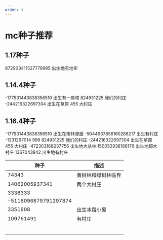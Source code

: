 ```yaml
---
order: 4
---
```

# mc种子推荐

## 1.17种子

872903411537779995   出生地有地牢

## 1.14.4种子

-177531443838356510      出生有一座塔
824931225       我们的村庄
-244216322697304   出生在草原
455    大村庄

## 1.16.4种子

-177531443838356510     出生在雨林里面
-5044637859160286217  出生有村庄
-1231267014
999
824931225       我们的村庄
-244216322697304   出生在草原
455    大村庄
-472303188237756    出生地大丛林
150053938186176   出生地超大村庄
1367043942           出生地有村庄

| 种子                 | 描述               |
| -------------------- | ------------------ |
| 74343                | 黄树林和绿树林临界 |
| 14062005937341       | 两个大村庄         |
| 3338333              |                    |
| -5116096879791297874 |                    |
| 3351608              | 出生冰霜小屋       |
| 109761491            | 有村庄             |
|                      |                    |
|                      |                    |
|                      |                    |
|                      |                    |
|                      |                    |
|                      |                    |
